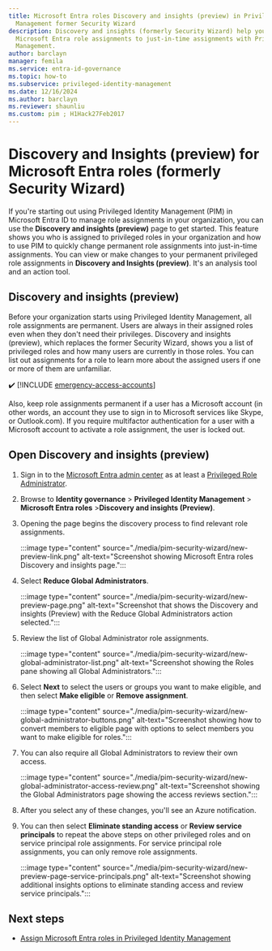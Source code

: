 ```yaml
---
title: Microsoft Entra roles Discovery and insights (preview) in Privileged Identity
  Management former Security Wizard
description: Discovery and insights (formerly Security Wizard) help you convert permanent
  Microsoft Entra role assignments to just-in-time assignments with Privileged Identity
  Management.
author: barclayn
manager: femila
ms.service: entra-id-governance
ms.topic: how-to
ms.subservice: privileged-identity-management
ms.date: 12/16/2024
ms.author: barclayn
ms.reviewer: shaunliu
ms.custom: pim ; H1Hack27Feb2017
---
```


# Discovery and Insights (preview) for Microsoft Entra roles (formerly Security Wizard)

If you're starting out using Privileged Identity Management (PIM) in Microsoft Entra ID to manage role assignments in your organization, you can use the **Discovery and insights (preview)** page to get started. This feature shows you who is assigned to privileged roles in your organization and how to use PIM to quickly change permanent role assignments into just-in-time assignments. You can view or make changes to your permanent privileged role assignments in **Discovery and Insights (preview)**. It's an analysis tool and an action tool.

## Discovery and insights (preview)

Before your organization starts using Privileged Identity Management, all role assignments are permanent. Users are always in their assigned roles even when they don't need their privileges. Discovery and insights (preview), which replaces the former Security Wizard, shows you a list of privileged roles and how many users are currently in those roles. You can list out assignments for a role to learn more about the assigned users if one or more of them are unfamiliar.

:heavy_check_mark: [!INCLUDE [emergency-access-accounts](../../includes/definitions/emergency-access-accounts.md)]

Also, keep role assignments permanent if a user has a Microsoft account (in other words, an account they use to sign in to Microsoft services like Skype, or Outlook.com). If you require multifactor authentication for a user with a Microsoft account to activate a role assignment, the user is locked out.

## Open Discovery and insights (preview)

1. Sign in to the [Microsoft Entra admin center](https://entra.microsoft.com) as at least a [Privileged Role Administrator](~/identity/role-based-access-control/permissions-reference.md#privileged-role-administrator).

1. Browse to **Identity governance** > **Privileged Identity Management** > **Microsoft Entra roles** >**Discovery and insights (Preview)**.

1. Opening the page begins the discovery process to find relevant role assignments.

    :::image type="content" source="./media/pim-security-wizard/new-preview-link.png" alt-text="Screenshot showing Microsoft Entra roles Discovery and insights page.":::

1. Select **Reduce Global Administrators**.

    :::image type="content" source="./media/pim-security-wizard/new-preview-page.png" alt-text="Screenshot that shows the Discovery and insights (Preview) with the Reduce Global Administrators action selected.":::

1. Review the list of Global Administrator role assignments.

    :::image type="content" source="./media/pim-security-wizard/new-global-administrator-list.png" alt-text="Screenshot showing the Roles pane showing all Global Administrators.":::

1. Select **Next** to select the users or groups you want to make eligible, and then select **Make eligible** or **Remove assignment**.

    :::image type="content" source="./media/pim-security-wizard/new-global-administrator-buttons.png" alt-text="Screenshot showing how to convert members to eligible page with options to select members you want to make eligible for roles.":::

1. You can also require all Global Administrators to review their own access.

    :::image type="content" source="./media/pim-security-wizard/new-global-administrator-access-review.png" alt-text="Screenshot showing the Global Administrators page showing the access reviews section.":::

1. After you select any of these changes, you'll see an Azure notification.

1. You can then select **Eliminate standing access** or **Review service principals** to repeat the above steps on other privileged roles and on service principal role assignments. For service principal role assignments, you can only remove role assignments.

    :::image type="content" source="./media/pim-security-wizard/new-preview-page-service-principals.png" alt-text="Screenshot showing additional insights options to eliminate standing access and review service principals.":::

## Next steps

- [Assign Microsoft Entra roles in Privileged Identity Management](pim-how-to-add-role-to-user.md)